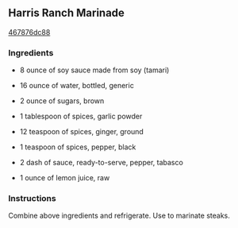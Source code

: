 ## Harris Ranch Marinade

[467876dc88](http://www.food.com/recipe/harris-ranch-marinade-141046)

### Ingredients

 - 8 ounce of soy sauce made from soy (tamari)

 - 16 ounce of water, bottled, generic

 - 2 ounce of sugars, brown

 - 1 tablespoon of spices, garlic powder

 - 12 teaspoon of spices, ginger, ground

 - 1 teaspoon of spices, pepper, black

 - 2 dash of sauce, ready-to-serve, pepper, tabasco

 - 1 ounce of lemon juice, raw

### Instructions

Combine above ingredients and refrigerate. Use to marinate steaks.